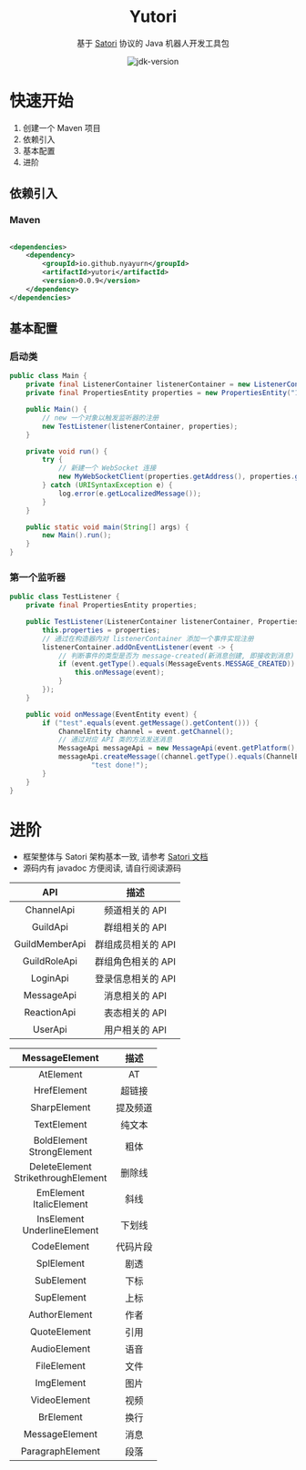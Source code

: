 <div align="center">

# Yutori

基于 [Satori](https://satori.js.org/zh-CN/) 协议的 Java 机器人开发工具包

<img src="https://img.shields.io/badge/JDK-17+-brightgreen.svg?style=flat-square" alt="jdk-version">

</div>

# 快速开始

1. 创建一个 Maven 项目
2. 依赖引入
3. 基本配置
4. 进阶

## 依赖引入

### Maven

```xml

<dependencies>
    <dependency>
        <groupId>io.github.nyayurn</groupId>
        <artifactId>yutori</artifactId>
        <version>0.0.9</version>
    </dependency>
</dependencies>
```

## 基本配置

### 启动类

```java
public class Main {
    private final ListenerContainer listenerContainer = new ListenerContainer();
    private final PropertiesEntity properties = new PropertiesEntity("127.0.0.1:5500", "token");

    public Main() {
        // new 一个对象以触发监听器的注册
        new TestListener(listenerContainer, properties);
    }

    private void run() {
        try {
            // 新建一个 WebSocket 连接
            new MyWebSocketClient(properties.getAddress(), properties.getToken(), listenerContainer).connect();
        } catch (URISyntaxException e) {
            log.error(e.getLocalizedMessage());
        }
    }

    public static void main(String[] args) {
        new Main().run();
    }
}
```

### 第一个监听器

```java
public class TestListener {
    private final PropertiesEntity properties;

    public TestListener(ListenerContainer listenerContainer, PropertiesEntity properties) {
        this.properties = properties;
        // 通过在构造器内对 listenerContainer 添加一个事件实现注册
        listenerContainer.addOnEventListener(event -> {
            // 判断事件的类型是否为 message-created(新消息创建, 即接收到消息)
            if (event.getType().equals(MessageEvents.MESSAGE_CREATED)) {
                this.onMessage(event);
            }
        });
    }

    public void onMessage(EventEntity event) {
        if ("test".equals(event.getMessage().getContent())) {
            ChannelEntity channel = event.getChannel();
            // 通过对应 API 类的方法发送消息
            MessageApi messageApi = new MessageApi(event.getPlatform(), event.getSelfId(), properties);
            messageApi.createMessage((channel.getType().equals(ChannelEntity.DIRECT) ? "private:" : "") + channel.getId(),
                    "test done!");
        }
    }
}
```

# 进阶

- 框架整体与 Satori 架构基本一致, 请参考 [Satori 文档](https://satori.js.org/zh-CN/protocol)
- 源码内有 javadoc 方便阅读, 请自行阅读源码

|      API       |     描述      |
|:--------------:|:-----------:|
|   ChannelApi   |  频道相关的 API  |
|    GuildApi    |  群组相关的 API  |
| GuildMemberApi | 群组成员相关的 API |
|  GuildRoleApi  | 群组角色相关的 API |
|    LoginApi    | 登录信息相关的 API |
|   MessageApi   |  消息相关的 API  |
|  ReactionApi   |  表态相关的 API  |
|    UserApi     |  用户相关的 API  |

|            MessageElement             |  描述  |
|:-------------------------------------:|:----:|
|               AtElement               |  AT  |
|              HrefElement              | 超链接  |
|             SharpElement              | 提及频道 |
|              TextElement              | 纯文本  |
|     BoldElement<br>StrongElement      |  粗体  |
| DeleteElement<br>StrikethroughElement | 删除线  |
|      EmElement<br>ItalicElement       |  斜线  |
|    InsElement<br>UnderlineElement     | 下划线  |
|              CodeElement              | 代码片段 |
|              SplElement               |  剧透  |
|              SubElement               |  下标  |
|              SupElement               |  上标  |
|             AuthorElement             |  作者  |
|             QuoteElement              |  引用  |
|             AudioElement              |  语音  |
|              FileElement              |  文件  |
|              ImgElement               |  图片  |
|             VideoElement              |  视频  |
|               BrElement               |  换行  |
|            MessageElement             |  消息  |
|           ParagraphElement            |  段落  |